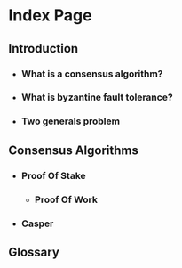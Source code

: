 # Index Page

## Introduction

* ### What is a consensus algorithm?
* ### What is byzantine fault tolerance?
* ### Two generals problem

## Consensus Algorithms

* ### Proof Of Stake

  * ### Proof Of Work
* ### Casper

## Glossary




